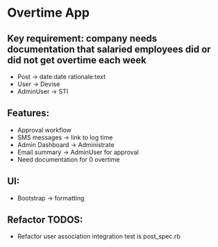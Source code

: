 # Overtime App

## Key requirement: company needs documentation that salaried employees did or did not get overtime each week

- Post -> date:date rationale:text
- User -> Devise
- AdminUser -> STI

## Features:
- Approval workflow
- SMS messages -> link to log time
- Admin Dashboard -> Administrate
- Email summary -> AdminUser for approval
- Need documentation for 0 overtime

## UI:
- Bootstrap -> formatting

## Refactor TODOS:
- Refactor user association integration test is post_spec.rb
